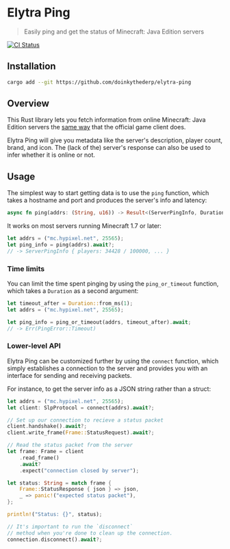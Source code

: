 # Elytra Ping

> Easily ping and get the status of Minecraft: Java Edition servers

[![CI Status](https://github.com/doinkythederp/elytra-ping/actions/workflows/build.yml/badge.svg)](https://github.com/doinkythederp/elytra-ping/actions/workflows/build.yml)

## Installation

```sh
cargo add --git https://github.com/doinkythederp/elytra-ping
```

## Overview

This Rust library lets you fetch information from online Minecraft: Java Edition servers the [same way](https://wiki.vg/Server_List_Ping) that the official game client does.

Elytra Ping will give you metadata like the server's description, player count, brand, and icon. The (lack of the) server's response can also be used to infer whether it is online or not.

## Usage

The simplest way to start getting data is to use the `ping` function, which takes a hostname and port and produces the server's info and latency:

```rs
async fn ping(addrs: (String, u16)) -> Result<(ServerPingInfo, Duration), PingError>
```

It works on most servers running Minecraft 1.7 or later:

```rs
let addrs = ("mc.hypixel.net", 25565);
let ping_info = ping(addrs).await?;
// -> ServerPingInfo { players: 34428 / 100000, ... }
```

### Time limits

You can limit the time spent pinging by using the `ping_or_timeout` function, which takes a `Duration` as a second argument:

```rs
let timeout_after = Duration::from_ms(1);
let addrs = ("mc.hypixel.net", 25565);

let ping_info = ping_or_timeout(addrs, timeout_after).await;
// -> Err(PingError::Timeout)
```

### Lower-level API

Elytra Ping can be customized further by using the `connect` function, which simply establishes a connection to the server and provides you with an interface for sending and receiving packets.

For instance, to get the server info as a JSON string rather than a struct:

```rs
let addrs = ("mc.hypixel.net", 25565);
let client: SlpProtocol = connect(addrs).await?;

// Set up our connection to recieve a status packet
client.handshake().await?;
client.write_frame(Frame::StatusRequest).await?;

// Read the status packet from the server
let frame: Frame = client
    .read_frame()
    .await?
    .expect("connection closed by server");

let status: String = match frame {
    Frame::StatusResponse { json } => json,
    _ => panic!("expected status packet"),
};

println!("Status: {}", status);

// It's important to run the `disconnect`
// method when you're done to clean up the connection.
connection.disconnect().await?;
```
